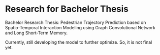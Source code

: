 # Research for Bachelor Thesis
Bachelor Research Thesis: Pedestrian Trajectory Prediction based on Spatio-Temporal Interaction Modeling using Graph Convolutional Network and Long Short-Term Memory.

Currently, still developing the model to further optimize. So, it is not final yet.
